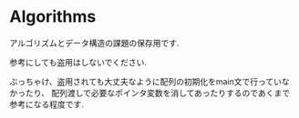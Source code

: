 # Algorithms

アルゴリズムとデータ構造の課題の保存用です.

参考にしても盗用はしないでください.

ぶっちゃけ、盗用されても大丈夫なように配列の初期化をmain文で行っていなかったり、
配列渡しで必要なポインタ変数を消してあったりするのであくまで参考になる程度です.
